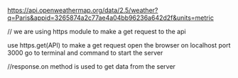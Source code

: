 https://api.openweathermap.org/data/2.5/weather?q=Paris&appid=3265874a2c77ae4a04bb96236a642d2f&units=metric

// we are using https module to make a get request to the api

use  https.get(API) to make a get request 
open the browser on localhost port 3000
go to terminal and command <node app.js> to start the server


//response.on method is used to get data from the server
